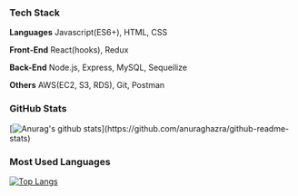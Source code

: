 ### Tech Stack

**Languages**   Javascript(ES6+), HTML, CSS

**Front-End**   React(hooks), Redux

**Back-End**   Node.js, Express, MySQL, Sequeilize

**Others**   AWS(EC2, S3, RDS), Git, Postman

### GitHub Stats

[![Anurag's github stats](https://github-readme-stats-jekyung-min.vercel.app/api?username=Jekyung-Min&show_icons=true&theme=dracula&count_private=true&hide=contribs,prs,stars,issues&hide_border,)](https://github.com/anuraghazra/github-readme-stats)

### Most Used Languages

[![Top Langs](https://github-readme-stats-jekyung-min.vercel.app/api/top-langs/?username=dongoc&layout=compact&theme=dracula)](https://github.com/anuraghazra/github-readme-stats)

